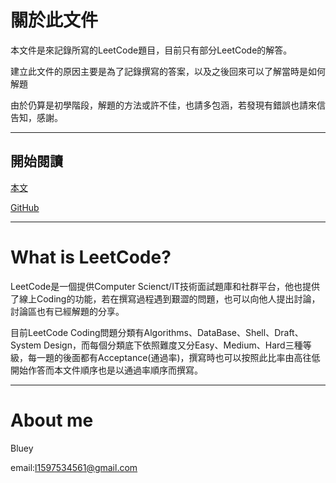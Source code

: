 # **關於此文件**

本文件是來記錄所寫的LeetCode題目，目前只有部分LeetCode的解答。

建立此文件的原因主要是為了記錄撰寫的答案，以及之後回來可以了解當時是如何解題

由於仍算是初學階段，解題的方法或許不佳，也請多包涵，若發現有錯誤也請來信告知，感謝。

---

## 開始閱讀

[本文](https://l1597534561.gitbooks.io/leetcode/content/)

[GitHub](https://github.com/l1597534561/LeetCode-coding-with-JAVA)

---

# What is  LeetCode?

LeetCode是一個提供Computer Scienct/IT技術面試題庫和社群平台，他也提供了線上Coding的功能，若在撰寫過程遇到艱澀的問題，也可以向他人提出討論，討論區也有已經解題的分享。

目前LeetCode Coding問題分類有Algorithms、DataBase、Shell、Draft、System Design，而每個分類底下依照難度又分Easy、Medium、Hard三種等級，每一題的後面都有Acceptance\(通過率\)，撰寫時也可以按照此比率由高往低開始作答而本文件順序也是以通過率順序而撰寫。

---

# About me

Bluey

email:l1597534561@gmail.com

